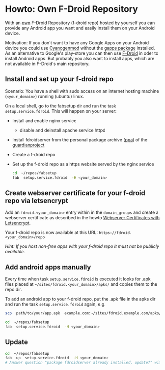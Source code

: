 # Howto: Own F-Droid Repository

With an [own](https://f-droid.org/wiki/page/Setup_an_FDroid_App_Repo "own froid
repo") F-Droid Repository (f-droid repo) hosted by yourself you can provide any
Android app you want and easily install them on your Android device.

Motivation: If you don't want to have any Google Apps on your Android device
you could use [Cyanogenmod](http://www.cyanogenmod.org/ "www.cyanogenmod.org")
without the [gapps package](https://wiki.cyanogenmod.org/w/Google_Apps)
installed.  As an alternative to Google's play-store you can then use
[F-Droid](https://f-droid.org/) in oder to install Android apps.  But probably
you also want to install apps, which are not available in F-Droid's main
repository.

## Install and set up your f-droid repo

Scenario: You have a shell with sudo access on an internet hosting machine
(`<your_domain>`) running (ubuntu) linux.

On a local shell, go to the fabsetup dir and run the task
`setup.service.fdroid`. This will happen on your server:
* Install and enable nginx service
  * disable and deinstall apache service httpd
* Install fdroidserver from the personal package archive
  ([ppa](https://wiki.ubuntuusers.de/Launchpad/PPA/)) of the
  [guardianproject](https://guardianproject.info/)
* Create a f-droid repo
* Set up the f-droid repo as a https website served by the nginx service  

  ```sh
  cd  ~/repos/fabsetup
  fab  setup.service.fdroid  -H <your_domain>
  ```

## Create webserver certificate for your f-droid repo via letsencrypt

Add an `fdroid.<your_domain>` entry within in the `domain_groups` and create a
webserver certificate as described in the howto [Webserver Certificates with
Letsencrypt](./letsencrypt.md).

Your f-droid repo is now available at this URL:
`https://fdroid.<your_domain>/repo`

*Hint: If you host non-free apps with your f-droid repo it must not be publicly
available.*

## Add android apps manually

Every time when task `setup.service.fdroid` is executed it looks for .apk files
placed at `~/sites/fdroid.<your_domain>/apks/` and copies them to the repo dir.

To add an android app to your f-droid repo, put the .apk file in the apks dir
and run the task `setup.service.fdroid` again, e.g.
  ```sh
  scp  path/to/your/app.apk  example.com:~/sites/fdroid.example.com/apks/

  cd  ~/repos/fabsetup
  fab  setup.service.fdroid  -H <your_domain>
  ```

## Update

  ```sh
  cd  ~/repos/fabsetup
  fab  up  setup.service.fdroid  -H <your_domain>
  # Answer question "package fdroidserver already installed, update?" with 'yes'
  ```
